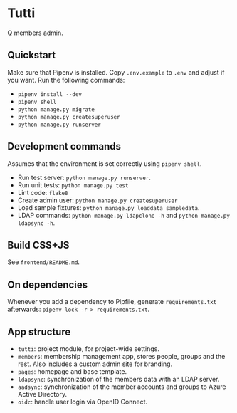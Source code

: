 # Tutti

Q members admin.

## Quickstart

Make sure that Pipenv is installed. Copy `.env.example` to `.env` and adjust if
you want. Run the following commands:

* `pipenv install --dev`
* `pipenv shell`
* `python manage.py migrate`
* `python manage.py createsuperuser`
* `python manage.py runserver`

## Development commands

Assumes that the environment is set correctly using `pipenv shell`.

* Run test server: `python manage.py runserver`. 
* Run unit tests: `python manage.py test`
* Lint code: `flake8`
* Create admin user: `python manage.py createsuperuser`
* Load sample fixtures: `python manage.py loaddata sampledata`.
* LDAP commands: `python manage.py ldapclone -h` and `python
  manage.py ldapsync -h`.


## Build CSS+JS

See `frontend/README.md`.

## On dependencies

Whenever you add a dependency to Pipfile, generate `requirements.txt`
afterwards: `pipenv lock -r > requirements.txt`.


## App structure

* `tutti`: project module, for project-wide settings.
* `members`: membership management app, stores people, groups and the rest.
  Also includes a custom admin site for branding.
* `pages`: homepage and base template.
* `ldapsync`: synchronization of the members data with an LDAP server.
* `aadsync`: synchronization of the member accounts and groups to Azure Active Directory.
* `oidc`: handle user login via OpenID Connect.

